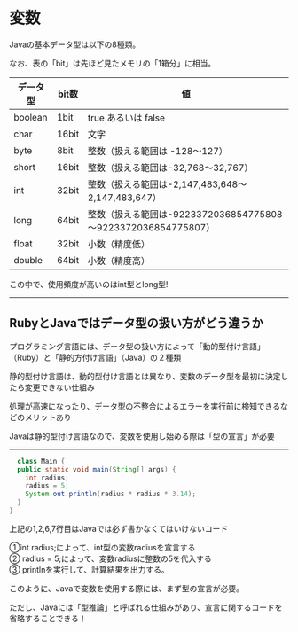 # 変数

Javaの基本データ型は以下の8種類。

なお、表の「bit」は先ほど見たメモリの「1箱分」に相当。

|  データ型  |  bit数  |  値  |
| ---- | ---- | ---- |
|boolean|1bit|true あるいは false
|char	| 16bit	 | 文字
|byte	 | 8bit |	整数（扱える範囲は -128～127）
|short |	16bit |	整数（扱える範囲は-32,768～32,767）
|int	| 32bit	 | 整数（扱える範囲は-2,147,483,648～2,147,483,647）
|long	 |64bit	 | 整数（扱える範囲は-9223372036854775808～9223372036854775807）
|float |	32bit	| 小数（精度低）
|double |	64bit	| 小数（精度高）

この中で、使用頻度が高いのはint型とlong型!

---
## RubyとJavaではデータ型の扱い方がどう違うか

プログラミング言語には、データ型の扱い方によって「動的型付け言語」（Ruby）と「静的方付け言語」（Java）の２種類

静的型付け言語は、動的型付け言語とは異なり、変数のデータ型を最初に決定したら変更できない仕組み

処理が高速になったり、データ型の不整合によるエラーを実行前に検知できるなどのメリットあり

Javaは静的型付け言語なので、変数を使用し始める際は「型の宣言」が必要

---

```Java
  class Main {
  public static void main(String[] args) {
    int radius;
    radius = 5;
    System.out.println(radius * radius * 3.14);
  }
}
```
上記の1,2,6,7行目はJavaでは必ず書かなくてはいけないコード

①int radius;によって、int型の変数radiusを宣言する  
② radius = 5;によって、変数radiusに整数の5を代入する  
③ printlnを実行して、計算結果を出力する。  

このように、Javaで変数を使用する際には、まず型の宣言が必要。

ただし、Javaには「型推論」と呼ばれる仕組みがあり、宣言に関するコードを省略することできる！





